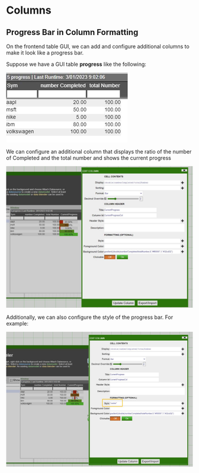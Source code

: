 # Columns

## Progress Bar in Column Formatting

On the frontend table GUI, we can add and configure additional columns to make it look like a progress bar.

Suppose we have a GUI table **progress** like the following:

![](../resources/legacy_mediawiki/ProgressBar.jpg "ProgressBar.jpg")
 
We can configure an additional column that displays the ratio of the number of Completed and the total number and shows the current progress

![](../resources/legacy_mediawiki/ProgressBar2.jpg "ProgressBar2.jpg")

Additionally, we can also configure the style of the progress bar. For example:

![](../resources/legacy_mediawiki/ProgressBar3.jpg "ProgressBar3.jpg")

